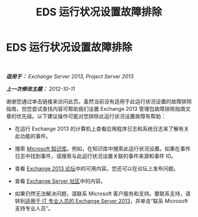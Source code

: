 ﻿---
title: EDS 运行状况设置故障排除
TOCTitle: EDS 运行状况设置故障排除
ms:assetid: 2625a6fe-12ca-4e15-8165-37fafc23289a
ms:mtpsurl: https://technet.microsoft.com/zh-cn/library/ms.exch.scom.eds(v=EXCHG.150)
ms:contentKeyID: 54652322
ms.date: 10/08/2015
mtps_version: v=EXCHG.150
ms.translationtype: HT
---

# EDS 运行状况设置故障排除

 

_**适用于：** Exchange Server 2013, Project Server 2013_

_**上一次修改主题：** 2012-10-11_

谢谢您通过单击链接来访问此页。虽然当前没有适用于此运行状况设置的故障排除指南，但您尝试查找内容可帮助我们设置 Exchange 2013 管理包故障排除指南文章的优先级。以下建议操作可能对您排除此运行状况设置故障有帮助：

  - 在运行 Exchange 2013 的计算机上查看应用程序日志和系统日志来了解有关此功能的事件。

  - 搜索 [Microsoft 知识库](http://go.microsoft.com/fwlink/p/?linkid=18175)。例如，在知识库中搜索此运行状况设置。如果在事件日志中找到事件，请搜索与此运行状况设置关联的事件来源和事件 ID。

  - 查看 [Exchange 2013 论坛](http://go.microsoft.com/fwlink/p/?linkid=257903)中的可用内容。您还可以在论坛上发布问题。

  - 查看 [Exchange Server 社区](http://go.microsoft.com/fwlink/p/?linkid=14927)中的内容。

  - 如果仍然无法解决问题，请联系 Microsoft 客户服务和支持。要联系支持，请转到[适用于 IT 专业人员的 Exchange Server 2013](http://go.microsoft.com/fwlink/p/?linkid=402506)，并单击“联系 Microsoft 支持专业人员”。

